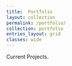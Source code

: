 ```yaml
---
title:  Portfolio
layout: collection
permalink: /portfolio/
collection: portfolio
entries_layout: grid
classes: wide
---
```


Current Projects.
